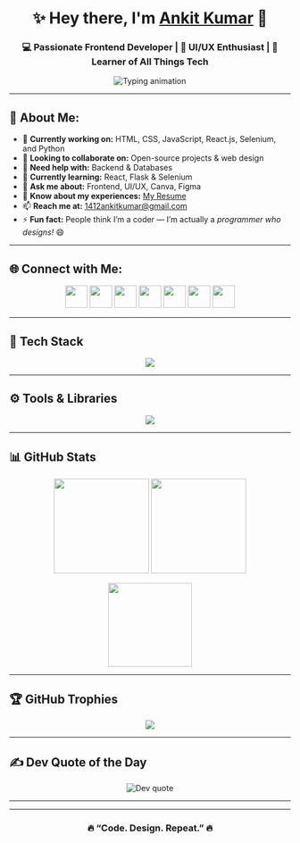 <!-- 🌟 ANKIT KUMAR - GITHUB PROFILE -->

<h1 align="center">✨ Hey there, I'm <a href="https://www.linkedin.com/in/ankit-kumar-64a1601bb/" target="_blank">Ankit Kumar</a> 👋</h1>

<h3 align="center">💻 Passionate Frontend Developer | 🎨 UI/UX Enthusiast | 🧠 Learner of All Things Tech</h3>

<p align="center">
  <img src="https://readme-typing-svg.herokuapp.com?font=Fira+Code&weight=500&size=22&pause=1000&color=00F7FF&center=true&vCenter=true&width=600&lines=Frontend+Developer+%7C+React+JS+Enthusiast;UI%2FUX+Designer+%7C+Canva+%26+Figma+Lover;Always+Learning+New+Tech+🚀" alt="Typing animation" />
</p>

---

## 💫 About Me:
- 🔭 **Currently working on:** HTML, CSS, JavaScript, React.js, Selenium, and Python  
- 👯 **Looking to collaborate on:** Open-source projects & web design  
- 🤝 **Need help with:** Backend & Databases  
- 🌱 **Currently learning:** React, Flask & Selenium  
- 💬 **Ask me about:** Frontend, UI/UX, Canva, Figma  
- 📄 **Know about my experiences:** [My Resume](https://drive.google.com/file/d/1gy4LLLBGnaa7Pm3_Ap_0PLU3J59bi2Fn/view?usp=sharing)  
- 📫 **Reach me at:** 1412ankitkumar@gmail.com  
- ⚡ **Fun fact:** People think I’m a coder — I’m actually a *programmer who designs!* 😄  

---

## 🌐 Connect with Me:
<p align="center">
  <a href="https://discord.gg/684803458938830861"><img src="https://skillicons.dev/icons?i=discord" height="40" /></a>
  <a href="https://www.facebook.com/profile.php?id=100011756739995"><img src="https://skillicons.dev/icons?i=facebook" height="40" /></a>
  <a href="https://www.instagram.com/ankitkumar15_09/"><img src="https://skillicons.dev/icons?i=instagram" height="40" /></a>
  <a href="https://www.linkedin.com/in/ankit-kumar-64a1601bb/"><img src="https://skillicons.dev/icons?i=linkedin" height="40" /></a>
  <a href="https://x.com/Ankitkumar_1412"><img src="https://skillicons.dev/icons?i=twitter" height="40" /></a>
  <a href="https://www.youtube.com/channel/UC0xIeRpi8_alrob0HUOdGCw"><img src="https://skillicons.dev/icons?i=youtube" height="40" /></a>
  <a href="https://www.twitch.tv/headshortz"><img src="https://skillicons.dev/icons?i=twitch" height="40" /></a>
</p>

---

## 🧠 Tech Stack
<p align="center">
  <img src="https://skillicons.dev/icons?i=html,css,js,react,nodejs,python,cpp,java,flask,php,mongodb,mysql,aws,bootstrap,vue,webflow,figma,canva,git,github,jira" />
</p>

---

## ⚙️ Tools & Libraries
<p align="center">
  <img src="https://skillicons.dev/icons?i=vscode,postman,selenium,flutter,tensorflow,pandas,numpy,matplotlib,gitlab" />
</p>

---

## 📊 GitHub Stats
<p align="center">
  <img src="https://github-readme-stats.vercel.app/api?username=Ankitkumar1412-debug&show_icons=true&theme=react&hide_border=true&bg_color=0D1117" height="170" />
  <img src="https://github-readme-streak-stats.herokuapp.com?user=Ankitkumar1412-debug&theme=react&hide_border=true&background=0D1117" height="170" />
</p>

<p align="center">
  <img src="https://github-readme-stats.vercel.app/api/top-langs/?username=Ankitkumar1412-debug&layout=compact&theme=react&hide_border=true&bg_color=0D1117" height="150" />
</p>

---

## 🏆 GitHub Trophies
<p align="center">
  <img src="https://github-profile-trophy.vercel.app/?username=Ankitkumar1412-debug&theme=onedark&margin-w=8&no-frame=true" />
</p>

---

## ✍️ Dev Quote of the Day
<p align="center">
  <img src="https://quotes-github-readme.vercel.app/api?type=horizontal&theme=radical" alt="Dev quote" />
</p>

---

---

<h3 align="center">🔥 “Code. Design. Repeat.” 🔥</h3>
